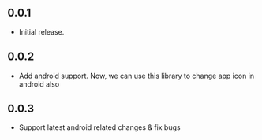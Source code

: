 ## 0.0.1

* Initial release.

## 0.0.2

* Add android support. Now, we can use this library to change app icon in android also

## 0.0.3

* Support latest android related changes & fix bugs